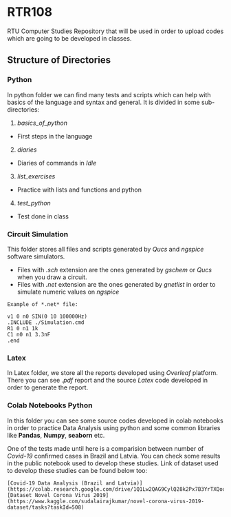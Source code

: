 # RTR108
RTU Computer Studies Repository that will be used in order to upload codes which are going to be developed in classes.

## Structure of Directories

### Python

In python folder we can find many tests and scripts which can help with basics of the language and syntax and general. It is divided in some sub-directories:

1. *basics_of_python*
- First steps in the language
2. *diaries*
- Diaries of commands in *Idle*
3. *list_exercises*
- Practice with lists and functions and python
4. *test_python*
- Test done in class

### Circuit Simulation

This folder stores all files and scripts generated by *Qucs* and *ngspice* software simulators.

- Files with *.sch* extension are the ones generated by *gschem* or *Qucs* when you draw a circuit.
- Files with *.net* extension are the ones generated by *gnetlist* in order to simulate numeric values on *ngspice*

```
Example of *.net* file:

v1 0 n0 SIN(0 10 100000Hz)
.INCLUDE ./Simulation.cmd
R1 0 n1 1k
C1 n0 n1 3.3nF
.end
```

### Latex

In Latex folder, we store all the reports developed using *Overleaf* platform. There you can see *.pdf* report and the source *Latex* code developed in order to generate the report.

### Colab Notebooks Python

In this folder you can see some source codes developed in colab notebooks in order to practice Data Analysis using python and some common libraries like **Pandas**, **Numpy**, **seaborn** etc.

One of the tests made until here is a comparision between number of *Covid-19* confirmed cases in Brazil and Latvia.
You can check some results in the public notebook used to develop these studies. Link of dataset used to develop these studies can be found below too:

```
[Covid-19 Data Analysis (Brazil and Latvia)](https://colab.research.google.com/drive/1Q1Lw2QAG9CylQ28k2Px7B3YrTXQouAXm)
[Dataset Novel Corona Virus 2019](https://www.kaggle.com/sudalairajkumar/novel-corona-virus-2019-dataset/tasks?taskId=508)
```
